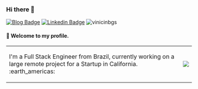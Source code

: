 ### Hi there 👋
[![Blog Badge](https://img.shields.io/badge/blog-vinicinbgs.github.io-black)](https://vinicinbgs.github.io)
[![Linkedin Badge](https://img.shields.io/badge/-LinkedIn-blue?style=flat-square&logo=Linkedin&logoColor=white&link=https://www.linkedin.com/in/vinicius-morais-dutra-5260bb116/)](https://www.linkedin.com/in/vinicius-morais-dutra-5260bb116/)
<img src="https://komarev.com/ghpvc/?username=vinicinbgs" alt="vinicinbgs" />
#### :rocket: Welcome to my profile.

<table style="border: none;">
  <tr>
    <td>
      <p>I'm a Full Stack Engineer from Brazil, currently working on a large remote project for a Startup in California. :earth_americas: </p>
    </td>
    <td>
      <img src="https://user-images.githubusercontent.com/16025055/139118795-a96111f3-38dd-45fd-aa71-1320f85f60c2.gif" />
    </td>
  </tr>
</table>
